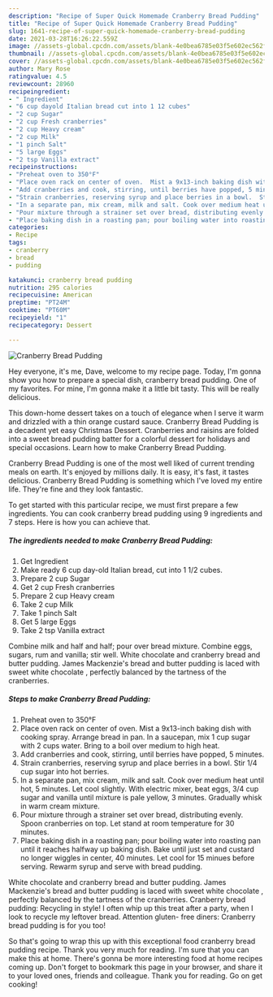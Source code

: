 ```yaml
---
description: "Recipe of Super Quick Homemade Cranberry Bread Pudding"
title: "Recipe of Super Quick Homemade Cranberry Bread Pudding"
slug: 1641-recipe-of-super-quick-homemade-cranberry-bread-pudding
date: 2021-03-28T16:26:22.559Z
image: //assets-global.cpcdn.com/assets/blank-4e0bea6785e03f5e602ec562f230caae08da540cada707380b4fe1bbebba43da.png
thumbnail: //assets-global.cpcdn.com/assets/blank-4e0bea6785e03f5e602ec562f230caae08da540cada707380b4fe1bbebba43da.png
cover: //assets-global.cpcdn.com/assets/blank-4e0bea6785e03f5e602ec562f230caae08da540cada707380b4fe1bbebba43da.png
author: Mary Rose
ratingvalue: 4.5
reviewcount: 28960
recipeingredient:
- " Ingredient"
- "6 cup dayold Italian bread cut into 1 12 cubes"
- "2 cup Sugar"
- "2 cup Fresh cranberries"
- "2 cup Heavy cream"
- "2 cup Milk"
- "1 pinch Salt"
- "5 large Eggs"
- "2 tsp Vanilla extract"
recipeinstructions:
- "Preheat oven to 350°F"
- "Place oven rack on center of oven.  Mist a 9x13-inch baking dish with cooking spray.  Arrange bread in pan. In a saucepan, mix 1 cup sugar with 2 cups water. Bring to a boil over medium to high heat."
- "Add cranberries and cook, stirring, until berries have popped, 5 minutes."
- "Strain cranberries, reserving syrup and place berries in a bowl.  Stir 1/4 cup sugar into hot berries."
- "In a separate pan, mix cream, milk and salt. Cook over medium heat until hot, 5 minutes. Let cool slightly. With electric mixer, beat eggs, 3/4 cup sugar and vanilla until mixture is pale yellow, 3 minutes. Gradually whisk in warm cream mixture."
- "Pour mixture through a strainer set over bread, distributing evenly. Spoon cranberries on top. Let stand at room temperature for 30 minutes."
- "Place baking dish in a roasting pan; pour boiling water into roasting pan until it reaches halfway up baking dish. Bake until just set and custard no longer wiggles in center, 40 minutes. Let cool for 15 minues before serving. Rewarm syrup and serve with bread pudding."
categories:
- Recipe
tags:
- cranberry
- bread
- pudding

katakunci: cranberry bread pudding 
nutrition: 295 calories
recipecuisine: American
preptime: "PT24M"
cooktime: "PT60M"
recipeyield: "1"
recipecategory: Dessert

---
```



![Cranberry Bread Pudding](//assets-global.cpcdn.com/assets/blank-4e0bea6785e03f5e602ec562f230caae08da540cada707380b4fe1bbebba43da.png)

Hey everyone, it's me, Dave, welcome to my recipe page. Today, I'm gonna show you how to prepare a special dish, cranberry bread pudding. One of my favorites. For mine, I'm gonna make it a little bit tasty. This will be really delicious.

This down-home dessert takes on a touch of elegance when I serve it warm and drizzled with a thin orange custard sauce. Cranberry Bread Pudding is a decadent yet easy Christmas Dessert. Cranberries and raisins are folded into a sweet bread pudding batter for a colorful dessert for holidays and special occasions. Learn how to make Cranberry Bread Pudding.

Cranberry Bread Pudding is one of the most well liked of current trending meals on earth. It's enjoyed by millions daily. It is easy, it's fast, it tastes delicious. Cranberry Bread Pudding is something which I've loved my entire life. They're fine and they look fantastic.


To get started with this particular recipe, we must first prepare a few ingredients. You can cook cranberry bread pudding using 9 ingredients and 7 steps. Here is how you can achieve that.

<!--inarticleads1-->

##### The ingredients needed to make Cranberry Bread Pudding:

1. Get  Ingredient
1. Make ready 6 cup day-old Italian bread, cut into 1 1/2 cubes.
1. Prepare 2 cup Sugar
1. Get 2 cup Fresh cranberries
1. Prepare 2 cup Heavy cream
1. Take 2 cup Milk
1. Take 1 pinch Salt
1. Get 5 large Eggs
1. Take 2 tsp Vanilla extract


Combine milk and half and half; pour over bread mixture. Combine eggs, sugars, rum and vanilla; stir well. White chocolate and cranberry bread and butter pudding. James Mackenzie&#39;s bread and butter pudding is laced with sweet white chocolate , perfectly balanced by the tartness of the cranberries. 

<!--inarticleads2-->

##### Steps to make Cranberry Bread Pudding:

1. Preheat oven to 350°F
1. Place oven rack on center of oven.  Mist a 9x13-inch baking dish with cooking spray.  Arrange bread in pan. In a saucepan, mix 1 cup sugar with 2 cups water. Bring to a boil over medium to high heat.
1. Add cranberries and cook, stirring, until berries have popped, 5 minutes.
1. Strain cranberries, reserving syrup and place berries in a bowl.  Stir 1/4 cup sugar into hot berries.
1. In a separate pan, mix cream, milk and salt. Cook over medium heat until hot, 5 minutes. Let cool slightly. With electric mixer, beat eggs, 3/4 cup sugar and vanilla until mixture is pale yellow, 3 minutes. Gradually whisk in warm cream mixture.
1. Pour mixture through a strainer set over bread, distributing evenly. Spoon cranberries on top. Let stand at room temperature for 30 minutes.
1. Place baking dish in a roasting pan; pour boiling water into roasting pan until it reaches halfway up baking dish. Bake until just set and custard no longer wiggles in center, 40 minutes. Let cool for 15 minues before serving. Rewarm syrup and serve with bread pudding.


White chocolate and cranberry bread and butter pudding. James Mackenzie&#39;s bread and butter pudding is laced with sweet white chocolate , perfectly balanced by the tartness of the cranberries. Cranberry bread pudding: Recycling in style! I often whip up this treat after a party, when I look to recycle my leftover bread. Attention gluten- free diners: Cranberry bread pudding is for you too! 

So that's going to wrap this up with this exceptional food cranberry bread pudding recipe. Thank you very much for reading. I'm sure that you can make this at home. There's gonna be more interesting food at home recipes coming up. Don't forget to bookmark this page in your browser, and share it to your loved ones, friends and colleague. Thank you for reading. Go on get cooking!
